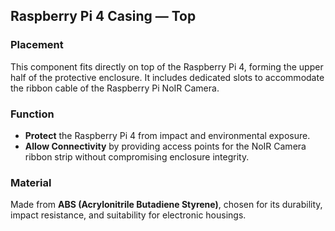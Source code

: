 ## Raspberry Pi 4 Casing — Top

### Placement
This component fits directly on top of the Raspberry Pi 4, forming the upper half of the protective enclosure. It includes dedicated slots to accommodate the ribbon cable of the Raspberry Pi NoIR Camera.

### Function
- **Protect** the Raspberry Pi 4 from impact and environmental exposure.
- **Allow Connectivity** by providing access points for the NoIR Camera ribbon strip without compromising enclosure integrity.

### Material
Made from **ABS (Acrylonitrile Butadiene Styrene)**, chosen for its durability, impact resistance, and suitability for electronic housings.
